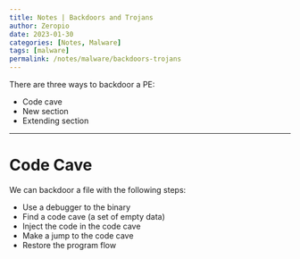 ```yaml
---
title: Notes | Backdoors and Trojans
author: Zeropio
date: 2023-01-30
categories: [Notes, Malware]
tags: [malware]
permalink: /notes/malware/backdoors-trojans
---
```


There are three ways to backdoor a PE:
- Code cave
- New section
- Extending section

---

# Code Cave

We can backdoor a file with the following steps:
- Use a debugger to the binary
- Find a code cave (a set of empty data)
- Inject the code in the code cave
- Make a jump to the code cave
- Restore the program flow



